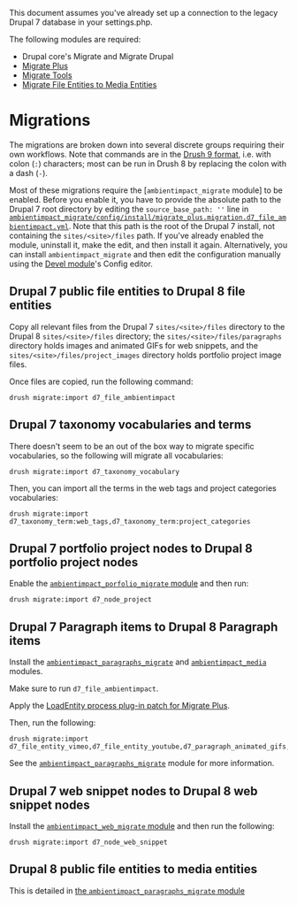 This document assumes you've already set up a connection to the legacy Drupal 7
database in your settings.php.

The following modules are required:

* Drupal core's Migrate and Migrate Drupal
* [Migrate Plus](https://www.drupal.org/project/migrate_plus)
* [Migrate Tools](https://www.drupal.org/project/migrate_tools)
* [Migrate File Entities to Media Entities](https://www.drupal.org/project/migrate_file_to_media)

# Migrations

The migrations are broken down into several discrete groups requiring their own
workflows. Note that commands are in the [Drush 9
format](https://docs.drush.org/en/master/install/), i.e. with colon (```:```)
characters; most can be run in Drush 8 by replacing the colon with a dash
(```-```).

Most of these migrations require the [```ambientimpact_migrate``` module] to be
enabled. Before you enable it, you have to provide the absolute path to the
Drupal 7 root directory by editing the ```source_base_path: ''``` line
in
[```ambientimpact_migrate/config/install/migrate_plus.migration.d7_file_ambientimpact.yml```](ambientimpact_migrate/config/install/migrate_plus.migration.d7_file_ambientimpact.yml).
Note that this path is the root of the Drupal 7 install, not containing the
```sites/<site>/files``` path.
If you've already enabled the module, uninstall it, make the edit, and then
install it again. Alternatively, you can install ```ambientimpact_migrate``` and
then edit the configuration manually using the [Devel
module](https://www.drupal.org/project/devel)'s Config editor.

## Drupal 7 public file entities to Drupal 8 file entities

Copy all relevant files from the Drupal 7 ```sites/<site>/files``` directory to
the Drupal 8 ```sites/<site>/files``` directory; the
```sites/<site>/files/paragraphs``` directory holds images and animated GIFs for
web snippets, and the ```sites/<site>/files/project_images``` directory holds
portfolio project image files.

Once files are copied, run the following command:

```
drush migrate:import d7_file_ambientimpact
```

## Drupal 7 taxonomy vocabularies and terms

There doesn't seem to be an out of the box way to migrate specific vocabularies,
so the following will migrate all vocabularies:

```
drush migrate:import d7_taxonomy_vocabulary
```

Then, you can import all the terms in the web tags and project categories
vocabularies:

```
drush migrate:import d7_taxonomy_term:web_tags,d7_taxonomy_term:project_categories
```

## Drupal 7 portfolio project nodes to Drupal 8 portfolio project nodes

Enable the [```ambientimpact_porfolio_migrate```
module](ambientimpact_porfolio/ambientimpact_porfolio_migrate) and then run:

```
drush migrate:import d7_node_project
```

## Drupal 7 Paragraph items to Drupal 8 Paragraph items

Install the
[```ambientimpact_paragraphs_migrate```](ambientimpact_paragraphs/ambientimpact_paragraphs_migrate)
and [```ambientimpact_media```](ambientimpact_media) modules.

Make sure to run ```d7_file_ambientimpact```.

Apply the [LoadEntity process plug-in patch for Migrate
Plus](https://www.drupal.org/project/migrate_plus/issues/3018849#comment-12928073).

Then, run the following:

```
drush migrate:import d7_file_entity_vimeo,d7_file_entity_youtube,d7_paragraph_animated_gifs,d7_paragraph_code,d7_paragraph_images,d7_paragraph_text,d7_paragraph_video
```

See the
[```ambientimpact_paragraphs_migrate```](ambientimpact_paragraphs/ambientimpact_paragraphs_migrate)
module for more information.

## Drupal 7 web snippet nodes to Drupal 8 web snippet nodes

Install the [```ambientimpact_web_migrate```
module](ambientimpact_web/ambientimpact_web_migrate) and then run the following:

```
drush migrate:import d7_node_web_snippet
```

## Drupal 8 public file entities to media entities

This is detailed in [the ```ambientimpact_paragraphs_migrate```
module](ambientimpact_paragraphs/ambientimpact_paragraphs_migrate/readme.md#file-field-to-media-field-migration)
